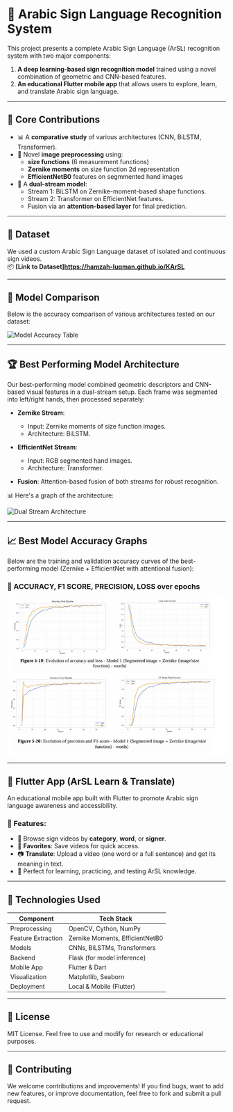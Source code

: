 # 🤟 Arabic Sign Language Recognition System

This project presents a complete Arabic Sign Language (ArSL) recognition system with two major components:

1. **A deep learning-based sign recognition model** trained using a novel combination of geometric and CNN-based features.
2. **An educational Flutter mobile app** that allows users to explore, learn, and translate Arabic sign language.

---

## 🧠 Core Contributions

- 📊 A **comparative study** of various architectures (CNN, BiLSTM, Transformer).
- 🧼 Novel **image preprocessing** using:
  - **size functions** (6 measurement functions)
  - **Zernike moments** on size function 2d representation
  - **EfficientNetB0** features on segmmented hand images
- 🔀 A **dual-stream model**:
  - Stream 1: BiLSTM on Zernike-moment-based shape functions.
  - Stream 2: Transformer on EfficientNet features.
  - Fusion via an **attention-based layer** for final prediction.

---

## 📁 Dataset

We used a custom Arabic Sign Language dataset of isolated and continuous sign videos.  
📦 **[Link to Dataset]https://hamzah-luqman.github.io/KArSL**

---

## 🧪 Model Comparison

Below is the accuracy comparison of various architectures tested on our dataset:

![Model Accuracy Table](images/model_comparison.png)

---

## 🏆 Best Performing Model Architecture

Our best-performing model combined geometric descriptors and CNN-based visual features in a dual-stream setup. Each frame was segmented into left/right hands, then processed separately:

- **Zernike Stream**:
  - Input: Zernike moments of size function images.
  - Architecture: BiLSTM.

- **EfficientNet Stream**:
  - Input: RGB segmented hand images.
  - Architecture: Transformer.

- **Fusion**: Attention-based fusion of both streams for robust recognition.

📊 Here's a graph of the architecture:

![Dual Stream Architecture](images/dual_stream_architecture.png)

---
## 📈 Best Model Accuracy Graphs

Below are the training and validation accuracy curves of the best-performing model (Zernike + EfficientNet with attentional fusion):

### 🔹 ACCURACY, F1 SCORE, PRECISION, LOSS over epochs

![metrics Graph](images/model_graphs.png)


---

## 📱 Flutter App (ArSL Learn & Translate)

An educational mobile app built with Flutter to promote Arabic sign language awareness and accessibility.

### 🔑 Features:
- 📂 Browse sign videos by **category**, **word**, or **signer**.
- 🌟 **Favorites**: Save videos for quick access.
- 📷 **Translate**: Upload a video (one word or a full sentence) and get its meaning in text.
- 🧠 Perfect for learning, practicing, and testing ArSL knowledge.

---

## 🚀 Technologies Used

| Component            | Tech Stack |
|---------------------|------------|
| Preprocessing       | OpenCV, Cython, NumPy |
| Feature Extraction  | Zernike Moments, EfficientNetB0 |
| Models              | CNNs, BiLSTMs, Transformers |
| Backend             | Flask (for model inference) |
| Mobile App          | Flutter & Dart |
| Visualization       | Matplotlib, Seaborn |
| Deployment          | Local & Mobile (Flutter) |

---

## 📜 License

MIT License. Feel free to use and modify for research or educational purposes.

---

## 🤝 Contributing

We welcome contributions and improvements! If you find bugs, want to add new features, or improve documentation, feel free to fork and submit a pull request.


